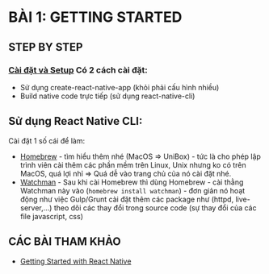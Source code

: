 # BÀI 1: GETTING STARTED

## STEP BY STEP
### [Cài đặt và Setup](http://facebook.github.io/react-native/docs/getting-started.html) Có 2 cách cài đặt: 

* Sử dụng create-react-native-app (khỏi phải cấu hình nhiều)
* Build native code trực tiếp (sử dụng react-native-cli)

## Sử dụng React Native CLI:

Cài đặt 1 số cái để làm:

* [Homebrew](https://brew.sh/) - tìm hiểu thêm nhé (MacOS => UniBox) - tức là cho phép lập trình viên cài thêm các phần mềm trên Linux, Unix nhưng ko có trên MacOS, quá lợi nhỉ
=> Quá dễ vào trang chủ của nó cài đặt nhé.
* [Watchman](https://facebook.github.io/watchman/) - Sau khi cài Homebrew thì dùng Homebrew - cài thằng Watchman này vào (`homebrew install watchman`) - đơn giản nó hoạt động như việc Gulp/Grunt cài đặt thêm các package như (httpd, live-server,...) theo dõi các thay đổi trong source code (sự thay đổi của các file javascript, css)


## CÁC BÀI THAM KHẢO

* [Getting Started with React Native](http://facebook.github.io/react-native/docs/getting-started.html)


